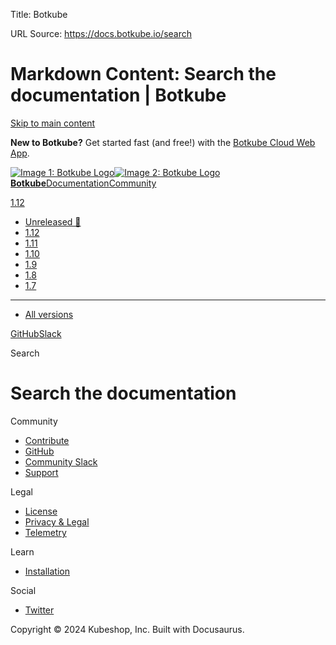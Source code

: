 Title: Botkube

URL Source: https://docs.botkube.io/search

Markdown Content:
Search the documentation | Botkube
===============
       

[Skip to main content](https://docs.botkube.io/search#__docusaurus_skipToContent_fallback)

**New to Botkube?** Get started fast (and free!) with the [Botkube Cloud Web App](https://app.botkube.io/).

[![Image 1: Botkube Logo](https://docs.botkube.io/images/botkube-black.svg)![Image 2: Botkube Logo](https://docs.botkube.io/images/botkube-white.svg) **Botkube**](https://docs.botkube.io/)[Documentation](https://docs.botkube.io/)[Community](https://docs.botkube.io/community/contribute/)

[1.12](https://docs.botkube.io/)

*   [Unreleased 🚧](https://docs.botkube.io/next/)
*   [1.12](https://docs.botkube.io/)
*   [1.11](https://docs.botkube.io/1.11/)
*   [1.10](https://docs.botkube.io/1.10/)
*   [1.9](https://docs.botkube.io/1.9/)
*   [1.8](https://docs.botkube.io/1.8/)
*   [1.7](https://docs.botkube.io/1.7/)
*   * * *
    
*   [All versions](https://docs.botkube.io/versions)

[GitHub](https://github.com/kubeshop/botkube)[Slack](https://join.botkube.io/)

Search

Search the documentation
========================

[](https://www.algolia.com/)

Community

*   [Contribute](https://docs.botkube.io/community/contribute)
*   [GitHub](https://github.com/kubeshop/botkube)
*   [Community Slack](https://join.botkube.io/)
*   [Support](https://docs.botkube.io/support)

Legal

*   [License](https://docs.botkube.io/license)
*   [Privacy & Legal](https://botkube.io/privacy-policy)
*   [Telemetry](https://docs.botkube.io/telemetry)

Learn

*   [Installation](https://docs.botkube.io/)

Social

*   [Twitter](https://twitter.com/Botkube_io)

Copyright © 2024 Kubeshop, Inc. Built with Docusaurus.
